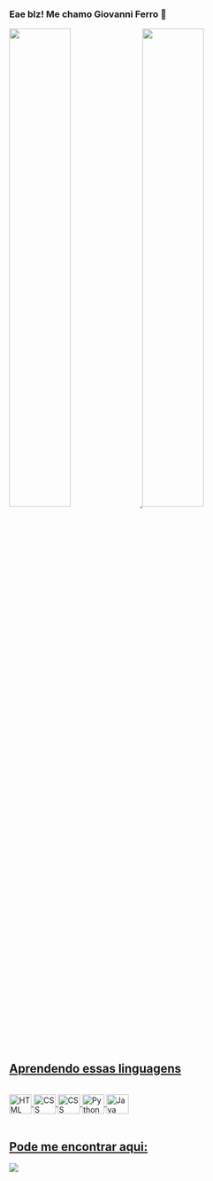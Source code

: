 ### Eae blz! Me chamo Giovanni Ferro 👋

<div align="left">
  <a href="https://github.com/gioferrodev">
  
  <img height="47%" src="https://github-readme-stats.vercel.app/api?username=gioferrodev&show_icons=true&theme=tokyonight&include_all_commits=true&count_private=true"/>
    
  <img height="47%" src="https://github-readme-stats.vercel.app/api/top-langs/?username=gioferrodev&layout=compact&langs_count=7&theme=tokyonight"/>

 </div>
  
 ## Aprendendo essas linguagens
 <div style="display: inline_block"><br>
    <img align="center" alt="HTML" height="35" width="40"src="https://cdn.jsdelivr.net/gh/devicons/devicon/icons/html5/html5-original.svg" />
    <img align="center" alt="CSS" height="35" width="40"src="https://cdn.jsdelivr.net/gh/devicons/devicon/icons/css3/css3-original.svg" />
    <img align="center" alt="CSS" height="35" width="40"src="https://cdn.jsdelivr.net/gh/devicons/devicon/icons/javascript/javascript-original.svg" />
    <img align="center" alt="Python" height="35" width="40"src="https://cdn.jsdelivr.net/gh/devicons/devicon/icons/python/python-original.svg" />
    <img align="center" alt="Java" height="35" width="40"src="https://cdn.jsdelivr.net/gh/devicons/devicon/icons/java/java-original.svg" />
 </div>
  
  <br/>
  
<!--   redes sociais -->
  ## Pode me encontrar aqui:
  <div> 
    <a href="https://www.linkedin.com/in/gioferro" target="_blank"><img src="https://img.shields.io/badge/-LinkedIn-%230077B5?style=for-the-badge&logo=linkedin&logoColor=white" target="_blank"></a>

